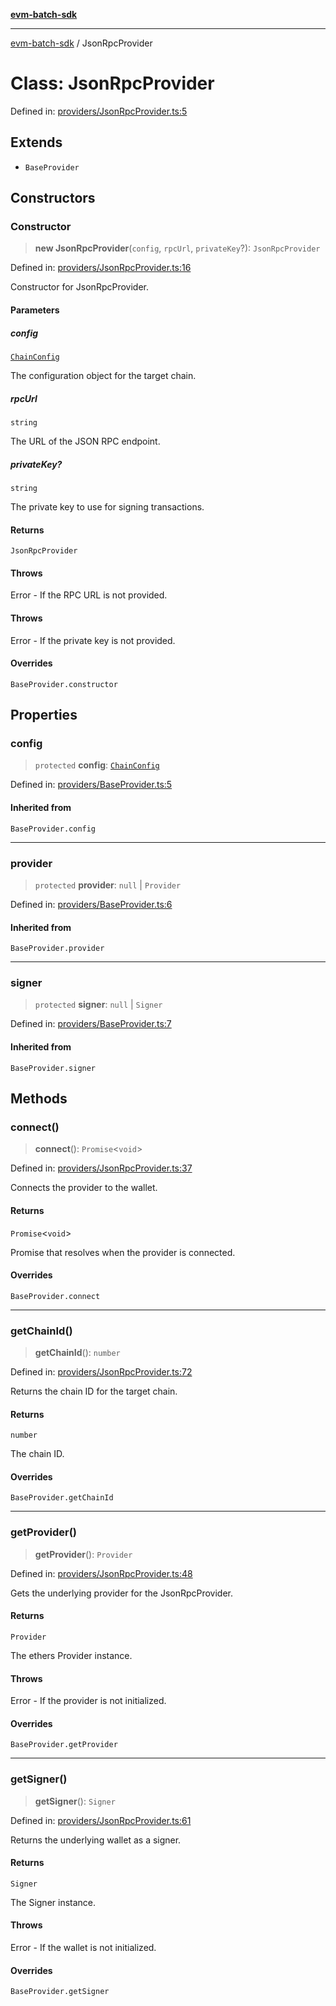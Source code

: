 [**evm-batch-sdk**](../README.md)

***

[evm-batch-sdk](../globals.md) / JsonRpcProvider

# Class: JsonRpcProvider

Defined in: [providers/JsonRpcProvider.ts:5](https://github.com/akasharora963/evm-batch-sdk/blob/194b75512cde76014240141cae8ca29b3a424770/src/providers/JsonRpcProvider.ts#L5)

## Extends

- `BaseProvider`

## Constructors

### Constructor

> **new JsonRpcProvider**(`config`, `rpcUrl`, `privateKey`?): `JsonRpcProvider`

Defined in: [providers/JsonRpcProvider.ts:16](https://github.com/akasharora963/evm-batch-sdk/blob/194b75512cde76014240141cae8ca29b3a424770/src/providers/JsonRpcProvider.ts#L16)

Constructor for JsonRpcProvider.

#### Parameters

##### config

[`ChainConfig`](../interfaces/ChainConfig.md)

The configuration object for the target chain.

##### rpcUrl

`string`

The URL of the JSON RPC endpoint.

##### privateKey?

`string`

The private key to use for signing transactions.

#### Returns

`JsonRpcProvider`

#### Throws

Error - If the RPC URL is not provided.

#### Throws

Error - If the private key is not provided.

#### Overrides

`BaseProvider.constructor`

## Properties

### config

> `protected` **config**: [`ChainConfig`](../interfaces/ChainConfig.md)

Defined in: [providers/BaseProvider.ts:5](https://github.com/akasharora963/evm-batch-sdk/blob/194b75512cde76014240141cae8ca29b3a424770/src/providers/BaseProvider.ts#L5)

#### Inherited from

`BaseProvider.config`

***

### provider

> `protected` **provider**: `null` \| `Provider`

Defined in: [providers/BaseProvider.ts:6](https://github.com/akasharora963/evm-batch-sdk/blob/194b75512cde76014240141cae8ca29b3a424770/src/providers/BaseProvider.ts#L6)

#### Inherited from

`BaseProvider.provider`

***

### signer

> `protected` **signer**: `null` \| `Signer`

Defined in: [providers/BaseProvider.ts:7](https://github.com/akasharora963/evm-batch-sdk/blob/194b75512cde76014240141cae8ca29b3a424770/src/providers/BaseProvider.ts#L7)

#### Inherited from

`BaseProvider.signer`

## Methods

### connect()

> **connect**(): `Promise`\<`void`\>

Defined in: [providers/JsonRpcProvider.ts:37](https://github.com/akasharora963/evm-batch-sdk/blob/194b75512cde76014240141cae8ca29b3a424770/src/providers/JsonRpcProvider.ts#L37)

Connects the provider to the wallet.

#### Returns

`Promise`\<`void`\>

Promise that resolves when the provider is connected.

#### Overrides

`BaseProvider.connect`

***

### getChainId()

> **getChainId**(): `number`

Defined in: [providers/JsonRpcProvider.ts:72](https://github.com/akasharora963/evm-batch-sdk/blob/194b75512cde76014240141cae8ca29b3a424770/src/providers/JsonRpcProvider.ts#L72)

Returns the chain ID for the target chain.

#### Returns

`number`

The chain ID.

#### Overrides

`BaseProvider.getChainId`

***

### getProvider()

> **getProvider**(): `Provider`

Defined in: [providers/JsonRpcProvider.ts:48](https://github.com/akasharora963/evm-batch-sdk/blob/194b75512cde76014240141cae8ca29b3a424770/src/providers/JsonRpcProvider.ts#L48)

Gets the underlying provider for the JsonRpcProvider.

#### Returns

`Provider`

The ethers Provider instance.

#### Throws

Error - If the provider is not initialized.

#### Overrides

`BaseProvider.getProvider`

***

### getSigner()

> **getSigner**(): `Signer`

Defined in: [providers/JsonRpcProvider.ts:61](https://github.com/akasharora963/evm-batch-sdk/blob/194b75512cde76014240141cae8ca29b3a424770/src/providers/JsonRpcProvider.ts#L61)

Returns the underlying wallet as a signer.

#### Returns

`Signer`

The Signer instance.

#### Throws

Error - If the wallet is not initialized.

#### Overrides

`BaseProvider.getSigner`
